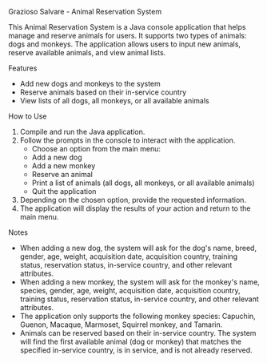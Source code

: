 Grazioso Salvare - Animal Reservation System

This Animal Reservation System is a Java console application that helps manage and reserve animals for users. It supports two types of animals: dogs and monkeys. The application allows users to input new animals, reserve available animals, and view animal lists.

Features
* Add new dogs and monkeys to the system
* Reserve animals based on their in-service country
* View lists of all dogs, all monkeys, or all available animals

How to Use
1. Compile and run the Java application.
2. Follow the prompts in the console to interact with the application.
    * Choose an option from the main menu:
    * Add a new dog
    * Add a new monkey
    * Reserve an animal
    * Print a list of animals (all dogs, all monkeys, or all available animals)
    * Quit the application
3. Depending on the chosen option, provide the requested information.
4. The application will display the results of your action and return to the main menu.

Notes
* When adding a new dog, the system will ask for the dog's name, breed, gender, age, weight, acquisition date, acquisition country, training status, reservation status, in-service country, and other relevant attributes.
* When adding a new monkey, the system will ask for the monkey's name, species, gender, age, weight, acquisition date, acquisition country, training status, reservation status, in-service country, and other relevant attributes.
* The application only supports the following monkey species: Capuchin, Guenon, Macaque, Marmoset, Squirrel monkey, and Tamarin.
* Animals can be reserved based on their in-service country. The system will find the first available animal (dog or monkey) that matches the specified in-service country, is in service, and is not already reserved.
